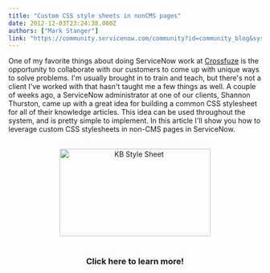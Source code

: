 ```yaml
---
title: "Custom CSS style sheets in nonCMS pages"
date: 2012-12-03T23:24:38.000Z
authors: ["Mark Stanger"]
link: "https://community.servicenow.com/community?id=community_blog&sys_id=07cda2e9dbd0dbc01dcaf3231f96198a"
---
```

<p>One of my favorite things about doing ServiceNow work at <a href="http://www.crossfuze.com" title="Crossfuze Solutions" target="_blank">Crossfuze</a> is the opportunity to collaborate with our customers to come up with unique ways to solve problems. I'm usually brought in to train and teach, but there's not a client I've worked with that hasn't taught me a few things as well. A couple of weeks ago, a ServiceNow administrator at one of our clients, Shannon Thurston, came up with a great idea for building a common CSS stylesheet for all of their knowledge articles. This idea can be used throughout the system, and is pretty simple to implement. In this article I'll show you how to leverage custom CSS stylesheets in non-CMS pages in ServiceNow.<br /><br /><center><a href="http://www.servicenowguru.com/content-management/custom-stylesheets-noncms-pages/"><img src="http://www.servicenowguru.com/wp-content/uploads/2012/12/KBStyleSheet-300x174.jpeg" alt="KB Style Sheet" title="KB Style Sheet" width="300" height="174" class="aligncenter size-medium wp-image-4699" /></a><br /><br /><h3>Click here to learn more!</h3></center><br /><!--break--></p>